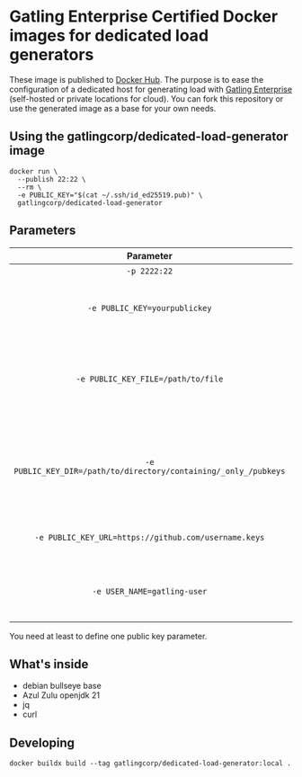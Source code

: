 # Gatling Enterprise Certified Docker images for dedicated load generators

These image is published to [Docker Hub](
https://hub.docker.com/r/gatlingcorp/dedicated-load-generator).
The purpose is to ease the configuration of a dedicated host for generating
load with [Gatling Enterprise](https://gatling.io/products) (self-hosted or
private locations for cloud).
You can fork this repository or use the generated image as a base for your own
needs.

## Using the gatlingcorp/dedicated-load-generator image

```console
docker run \
  --publish 22:22 \
  --rm \
  -e PUBLIC_KEY="$(cat ~/.ssh/id_ed25519.pub)" \
  gatlingcorp/dedicated-load-generator
```

## Parameters

|                            Parameter                             | Function                                                                                                |
|:----------------------------------------------------------------:|---------------------------------------------------------------------------------------------------------|
|                           `-p 2222:22`                           | ssh port                                                                                                |
|                  `-e PUBLIC_KEY=yourpublickey`                   | Optional ssh public key, which will automatically be added to authorized_keys.                          |
|                `-e PUBLIC_KEY_FILE=/path/to/file`                | Optionally specify a file in the container containing the public key (works with docker secrets).       |
| `-e PUBLIC_KEY_DIR=/path/to/directory/containing/_only_/pubkeys` | Optionally specify a directory in the container containing the public keys (works with docker secrets). |
|       `-e PUBLIC_KEY_URL=https://github.com/username.keys`       | Optionally specify a URL containing the public key.                                                     |
|                   `-e USER_NAME=gatling-user`                    | Optionally specify a user name (Default:`gatling-user`)                                                 |

You need at least to define one public key parameter.

## What's inside

 * debian bullseye base
 * Azul Zulu openjdk 21
 * jq
 * curl

## Developing

```console
docker buildx build --tag gatlingcorp/dedicated-load-generator:local .
```
